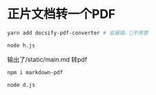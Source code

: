 # 正片文档转一个PDF

```bash
yarn add docsify-pdf-converter # 会报错，🥚不用管

node h.js
```

输出了/static/main.md
转pdf

```bash
npm i markdown-pdf

node d.js
```